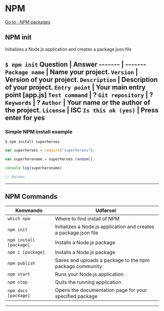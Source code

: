 # NPM 
[Go to : NPM packages](https://www.npmjs.com/)

## **NPM init**
Initializes a Node.js application and creates a package.json file 

``$ npm init``
Question | Answer
-------          | -------
```Package name```     | Name your project.
```Version```          | Version of your project.
```Description```      | Description of your project.
```Entry point```      | Your main entry point [app.js]
```Test command```     | ?
```Git repository```   | ?
```Keywords```         | ?
```Author```           | Your name or the author of the project.
```License```          | ISC
```Is this ok (yes)``` | Press **enter** for yes
---
### **Simple NPM install example**

```
$ npm install superheroes
```

```javascript
var superheroes = require("superheroes");

var superheroname = superheroes.random();

console.log(superheroname)

// Batman
```

---

## NPM Commands
Kommando | Udførsel 
------- | ------- 
```which npm```     | Where to find install of NPM
```npm init```      | Initializes a Node.js application and creates a package.json file 
```npm install [package]```   | Installs a Node.js package
```npm i [package]```   | Installs a Node.js package
```npm publish```   | Saves and uploads a package to the npm package community
```npm start```     | Runs your Node.js application
```npm stop```      | Quits the running application
```npm docs [package]```      | Opens the documentation page for your specified package

---